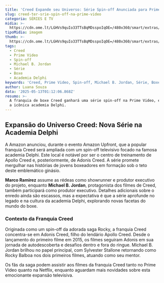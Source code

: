 ```yaml
---
title: 'Creed Expande seu Universo: Série Spin-off Anunciada para Prime Video'
slug: creed-ter-srie-spin-off-na-prime-video
categoria: SÉRIES E TV
midia: >-
  https://cdn.ome.lt/LGHVs9quIo33TTsBqMDsspoIqOE=/480x360/smart/extras/conteudos/Design_sem_nome_-_2025-05-12T204636.723.png
tipoMidia: imagem
thumb: >-
  https://cdn.ome.lt/LGHVs9quIo33TTsBqMDsspoIqOE=/480x360/smart/extras/conteudos/Design_sem_nome_-_2025-05-12T204636.723.png
tags:
  - Creed
  - Prime Video
  - Spin-off
  - Michael B. Jordan
  - Série
  - Boxe
  - Academia Delphi
keywords: 'Creed, Prime Video, Spin-off, Michael B. Jordan, Série, Boxe, Academia Delphi'
author: Luana Souza
data: '2025-05-13T01:12:06.868Z'
resumo: >-
  A franquia de boxe Creed ganhará uma série spin-off na Prime Video, explorando
  a icônica academia Delphi.
---
```


## Expansão do Universo Creed: Nova Série na Academia Delphi

A Amazon anunciou, durante o evento Amazon Upfront, que a popular franquia Creed será ampliada com um spin-off televisivo focado na famosa academia Delphi. Este local é notável por ser o centro de treinamento de Apollo Creed e, posteriormente, de Adonis Creed. A série promete mergulhar nas histórias de jovens boxeadores em formação sob o teto deste emblemático ginásio.

**Marco Ramirez** assume as rédeas como showrunner e produtor executivo do projeto, enquanto **Michael B. Jordan**, protagonista dos filmes de Creed, também participará como produtor executivo. Detalhes adicionais sobre o enredo ainda são escassos, mas a expectativa é que a série aprofunde no legado e na cultura da academia Delphi, explorando novas facetas do mundo do boxe.

### Contexto da Franquia Creed

Originada como um spin-off da adorada saga Rocky, a franquia Creed concentra-se em Adonis Creed, filho do lendário Apollo Creed. Desde o lançamento do primeiro filme em 2015, os filmes seguiram Adonis em sua jornada de autodescoberta e desafios dentro e fora do ringue. Michael B. Jordan brilhou no papel principal, com Sylvester Stallone retornando como Rocky Balboa nos dois primeiros filmes, atuando como seu mentor.

Os fãs da saga podem assistir aos filmes da franquia Creed tanto no Prime Video quanto na Netflix, enquanto aguardam mais novidades sobre esta emocionante expansão televisiva.
